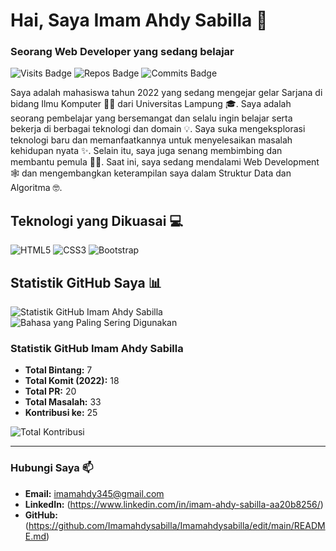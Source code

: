 # Hai, Saya Imam Ahdy Sabilla 👋
### Seorang Web Developer yang sedang belajar

![Visits Badge](https://badges.pufler.dev/visits/username/username)
![Repos Badge](https://badges.pufler.dev/repos/username)
![Commits Badge](https://badges.pufler.dev/commits/monthly/username)

Saya adalah mahasiswa tahun 2022 yang sedang mengejar gelar Sarjana di bidang Ilmu Komputer 🧑‍🎓 dari Universitas Lampung 🎓. Saya adalah seorang pembelajar yang bersemangat dan selalu ingin belajar serta bekerja di berbagai teknologi dan domain 💡. Saya suka mengeksplorasi teknologi baru dan memanfaatkannya untuk menyelesaikan masalah kehidupan nyata ✨. Selain itu, saya juga senang membimbing dan membantu pemula 👨‍💻. Saat ini, saya sedang mendalami Web Development 🕸️ dan mengembangkan keterampilan saya dalam Struktur Data dan Algoritma 🤓.

## Teknologi yang Dikuasai 💻

![HTML5](https://img.shields.io/badge/-HTML5-E34F26?style=flat&logo=html5&logoColor=white)
![CSS3](https://img.shields.io/badge/-CSS3-1572B6?style=flat&logo=css3)
![Bootstrap](https://img.shields.io/badge/-Bootstrap-563D7C?style=flat&logo=bootstrap)


## Statistik GitHub Saya 📊

![Statistik GitHub Imam Ahdy Sabilla](https://github-readme-stats.vercel.app/api?username=username&show_icons=true&theme=dark&count_private=true)
![Bahasa yang Paling Sering Digunakan](https://github-readme-stats.vercel.app/api/top-langs/?username=username&layout=compact&theme=dark)

### Statistik GitHub Imam Ahdy Sabilla
- **Total Bintang:** 7
- **Total Komit (2022):** 18
- **Total PR:** 20
- **Total Masalah:** 33
- **Kontribusi ke:** 25

![Total Kontribusi](https://badges.pufler.dev/commits/all/username)

---

### Hubungi Saya 📫
- **Email:** [imamahdy345@gmail.com](mailto:imamahdy345@gmail.com)
- **LinkedIn:** (https://www.linkedin.com/in/imam-ahdy-sabilla-aa20b8256/)
- **GitHub:** (https://github.com/Imamahdysabilla/Imamahdysabilla/edit/main/README.md)

